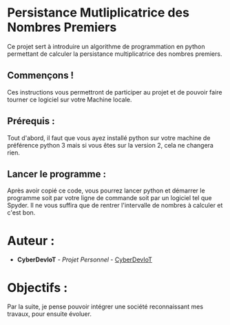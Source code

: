 # Persistance Mutliplicatrice des Nombres Premiers

Ce projet sert à introduire un algorithme de programmation en python permettant de calculer la persistance multiplicatrice des nombres premiers.

## Commençons !

Ces instructions vous permettront de participer au projet et de pouvoir faire tourner ce logiciel sur votre Machine locale. 

## Prérequis :

Tout d'abord, il faut que vous ayez installé python sur votre machine de préférence python 3 mais si vous êtes sur la version 2, cela ne changera rien. 

## Lancer le programme :

Après avoir copié ce code, vous pourrez lancer python et démarrer le programme soit par votre ligne de commande soit par un logiciel tel que Spyder. Il ne vous suffira que de rentrer l'intervalle de nombres à calculer et c'est bon. 

# Auteur :

* **CyberDevIoT** - *Projet Personnel* - [CyberDevIoT](https://github.com/CyberDevIoT)

# Objectifs :

Par la suite, je pense pouvoir intégrer une société reconnaissant mes travaux, pour ensuite évoluer.
